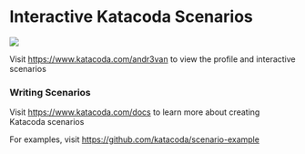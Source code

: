 # Interactive Katacoda Scenarios

[![](http://shields.katacoda.com/katacoda/andr3van/count.svg)](https://www.katacoda.com/andr3van "Get your profile on Katacoda.com")

Visit https://www.katacoda.com/andr3van to view the profile and interactive scenarios

### Writing Scenarios
Visit https://www.katacoda.com/docs to learn more about creating Katacoda scenarios

For examples, visit https://github.com/katacoda/scenario-example
